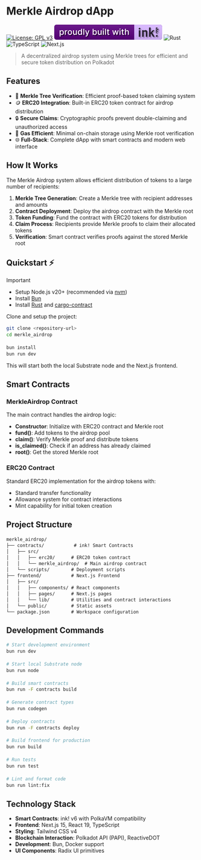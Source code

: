 # Merkle Airdrop dApp

[![License: GPL v3](https://img.shields.io/badge/License-GPLv3-blue.svg)](https://www.gnu.org/licenses/gpl-3.0)
[![Built with ink!](https://raw.githubusercontent.com/paritytech/ink/master/.images/badge.svg)](https://use.ink)
![Rust](https://img.shields.io/badge/Rust-000000?logo=rust&logoColor=white)
![TypeScript](https://img.shields.io/badge/TypeScript-000000?logo=typescript&logoColor=white)
![Next.js](https://img.shields.io/badge/Next.js-000000?logo=next.js&logoColor=white)

> A decentralized airdrop system using Merkle trees for efficient and secure token distribution on Polkadot

## Features

- 🌳 **Merkle Tree Verification**: Efficient proof-based token claiming system
- 🪙 **ERC20 Integration**: Built-in ERC20 token contract for airdrop distribution  
- 🔒 **Secure Claims**: Cryptographic proofs prevent double-claiming and unauthorized access
- 🎯 **Gas Efficient**: Minimal on-chain storage using Merkle root verification
- 🌐 **Full-Stack**: Complete dApp with smart contracts and modern web interface

## How It Works

The Merkle Airdrop system allows efficient distribution of tokens to a large number of recipients:

1. **Merkle Tree Generation**: Create a Merkle tree with recipient addresses and amounts
2. **Contract Deployment**: Deploy the airdrop contract with the Merkle root
3. **Token Funding**: Fund the contract with ERC20 tokens for distribution
4. **Claim Process**: Recipients provide Merkle proofs to claim their allocated tokens
5. **Verification**: Smart contract verifies proofs against the stored Merkle root

## Quickstart ⚡

> [!IMPORTANT]
>
> - Setup Node.js v20+ (recommended via [nvm](https://github.com/nvm-sh/nvm))
> - Install [Bun](https://bun.sh/)
> - Install [Rust](https://rustup.rs/) and [cargo-contract](https://github.com/paritytech/cargo-contract)

Clone and setup the project:

```bash
git clone <repository-url>
cd merkle_airdrop

bun install
bun run dev
```

This will start both the local Substrate node and the Next.js frontend.

## Smart Contracts

### MerkleAirdrop Contract

The main contract handles the airdrop logic:

- **Constructor**: Initialize with ERC20 contract and Merkle root
- **fund()**: Add tokens to the airdrop pool
- **claim()**: Verify Merkle proof and distribute tokens
- **is_claimed()**: Check if an address has already claimed
- **root()**: Get the stored Merkle root

### ERC20 Contract

Standard ERC20 implementation for the airdrop tokens with:
- Standard transfer functionality
- Allowance system for contract interactions
- Mint capability for initial token creation

## Project Structure

```
merkle_airdrop/
├── contracts/           # ink! Smart Contracts
│   ├── src/
│   │   ├── erc20/      # ERC20 token contract
│   │   └── merkle_airdrop/  # Main airdrop contract
│   └── scripts/        # Deployment scripts
├── frontend/           # Next.js Frontend
│   ├── src/
│   │   ├── components/ # React components
│   │   ├── pages/      # Next.js pages
│   │   └── lib/        # Utilities and contract interactions
│   └── public/         # Static assets
└── package.json        # Workspace configuration
```

## Development Commands

```bash
# Start development environment
bun run dev

# Start local Substrate node
bun run node

# Build smart contracts
bun run -F contracts build

# Generate contract types
bun run codegen

# Deploy contracts
bun run -F contracts deploy

# Build frontend for production
bun run build

# Run tests
bun run test

# Lint and format code
bun run lint:fix
```

## Technology Stack

- **Smart Contracts**: ink! v6 with PolkaVM compatibility
- **Frontend**: Next.js 15, React 19, TypeScript
- **Styling**: Tailwind CSS v4
- **Blockchain Interaction**: Polkadot API (PAPI), ReactiveDOT
- **Development**: Bun, Docker support
- **UI Components**: Radix UI primitives
